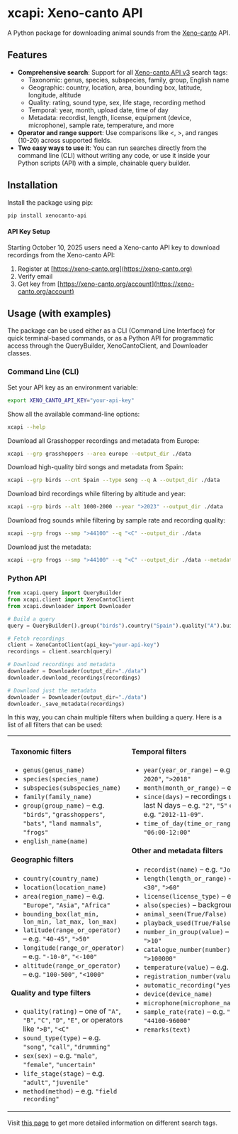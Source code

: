 # xcapi: Xeno-canto API 

A Python package for downloading animal sounds from the [Xeno-canto](https://xeno-canto.org) API.

## Features

- **Comprehensive search**: Support for all [Xeno-canto API v3](https://xeno-canto.org/explore/api) search tags:
  - Taxonomic: genus, species, subspecies, family, group, English name
  - Geographic: country, location, area, bounding box, latitude, longitude, altitude
  - Quality: rating, sound type, sex, life stage, recording method
  - Temporal: year, month, upload date, time of day
  - Metadata: recordist, length, license, equipment (device, microphone), sample rate, temperature, and more
- **Operator and range support**: Use comparisons like <, >, and ranges (10-20) across supported fields.
- **Two easy ways to use it**: You can run searches directly from the command line (CLI) without writing any code, or use it inside your Python scripts (API) with a simple, chainable query builder.

## Installation

Install the package using pip:

```bash
pip install xenocanto-api
```
#### API Key Setup

Starting October 10, 2025 users need a Xeno-canto API key to download recordings from the Xeno-canto API:
1. Register at [https://xeno-canto.org](https://xeno-canto.org)
2. Verify email
3. Get key from [https://xeno-canto.org/account](https://xeno-canto.org/account)


## Usage (with examples)

The package can be used either as a CLI (Command Line Interface) for quick terminal-based commands, or as a Python API for programmatic access through the QueryBuilder, XenoCantoClient, and Downloader classes.

### Command Line (CLI)

Set your API key as an environment variable:

```bash
export XENO_CANTO_API_KEY="your-api-key"
```

Show all the available command-line options:

```bash
xcapi --help
```

Download all Grasshopper recordings and metadata from Europe:

```bash
xcapi --grp grasshoppers --area europe --output_dir ./data
```

Download high-quality bird songs and metadata from Spain:

```bash
xcapi --grp birds --cnt Spain --type song --q A --output_dir ./data
```

Download bird recordings while filtering by altitude and year:

```bash
xcapi --grp birds --alt 1000-2000 --year ">2023" --output_dir ./data
```

Download frog sounds while filtering by sample rate and recording quality:

```bash
xcapi --grp frogs --smp ">44100" --q "<C" --output_dir ./data
```

Download just the metadata:

```bash
xcapi --grp frogs --smp ">44100" --q "<C" --output_dir ./data --metadata_only
```


### Python API

```python
from xcapi.query import QueryBuilder
from xcapi.client import XenoCantoClient
from xcapi.downloader import Downloader

# Build a query
query = QueryBuilder().group("birds").country("Spain").quality("A").build()

# Fetch recordings
client = XenoCantoClient(api_key="your-api-key")
recordings = client.search(query)

# Download recordings and metadata
downloader = Downloader(output_dir="./data")
downloader.download_recordings(recordings)

# Download just the metadata
downloader = Downloader(output_dir="./data")
downloader._save_metadata(recordings)


```

In this way, you can chain multiple filters when building a query. Here is a list of all filters that can be used:

 <table>
<tr>
<td width="50%" valign="top">

#### **Taxonomic filters**
- `genus(genus_name)`
- `species(species_name)`
- `subspecies(subspecies_name)`
- `family(family_name)`
- `group(group_name)` – e.g. `"birds"`, `"grasshoppers"`, `"bats"`, `"land mammals"`, `"frogs"`
- `english_name(name)`

#### **Geographic filters**
- `country(country_name)`
- `location(location_name)`
- `area(region_name)` – e.g. `"Europe"`, `"Asia"`, `"Africa"`
- `bounding_box(lat_min, lon_min, lat_max, lon_max)`
- `latitude(range_or_operator)` – e.g. `"40-45"`, `">50"`
- `longitude(range_or_operator)` – e.g. `"-10-0"`, `"<-100"`
- `altitude(range_or_operator)` – e.g. `"100-500"`, `"<1000"`

#### **Quality and type filters**
- `quality(rating)` – one of `"A"`, `"B"`, `"C"`, `"D"`, `"E"`, or operators like `">B"`, `"<C"`
- `sound_type(type)` – e.g. `"song"`, `"call"`, `"drumming"`
- `sex(sex)` – e.g. `"male"`, `"female"`, `"uncertain"`
- `life_stage(stage)` – e.g. `"adult"`, `"juvenile"`
- `method(method)` – e.g. `"field recording"`

</td>
<td width="50%" valign="top">

#### **Temporal filters**
- `year(year_or_range)` – e.g. `"2020"`, `"2015-2020"`, `">2018"`
- `month(month_or_range)` – e.g. `"6"`, `"1-3"`
- `since(days)` – recordings uploaded in the last N days – e.g. `"2"`, `"5"` or since a date – e.g. `"2012-11-09"`.
- `time_of_day(time_or_range)` – e.g. `"06:00"`, `"06:00-12:00"`

#### **Other and metadata filters**
- `recordist(name)` – e.g. `"John Doe"`
- `length(length_or_range)` – e.g. `"10-20"`, `"<30"`, `">60"`
- `license(license_type)` – e.g. `"cc-by"`, `"cc0"`
- `also(species)` – background species
- `animal_seen(True/False)`
- `playback_used(True/False)`
- `number_in_group(value)` – e.g. `"1"`, `"2-5"`, `">10"`
- `catalogue_number(number)` – e.g. `"12345"`, `">100000"`
- `temperature(value)` – e.g. `"20-30"`, `"<10"`
- `registration_number(value)`
- `automatic_recording("yes"|"no"|"unknown")`
- `device(device_name)`
- `microphone(microphone_name)`
- `sample_rate(rate)` – e.g. `"44100"`, `">48000"`, `"44100-96000"`
- `remarks(text)`

</td>
</tr>
</table>
 

Visit [this page](https://xeno-canto.org/help/search#advanced) to get more detailed information on different search tags.








